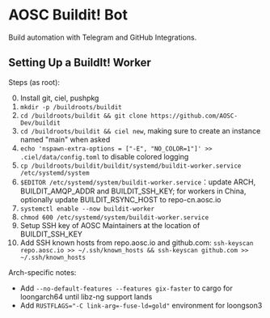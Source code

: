 # AOSC Buildit! Bot

Build automation with Telegram and GitHub Integrations.

## Setting Up a BuildIt! Worker

Steps (as root):

0. Install git, ciel, pushpkg
1. `mkdir -p /buildroots/buildit`
2. `cd /buildroots/buildit && git clone https://github.com/AOSC-Dev/buildit`
3. `cd /buildroots/buildit && ciel new`, making sure to create an instance named "main" when asked
4. `echo 'nspawn-extra-options = ["-E", "NO_COLOR=1"]' >> .ciel/data/config.toml` to disable colored logging
5. `cp /buildroots/buildit/buildit/systemd/buildit-worker.service /etc/systemd/system`
6. `$EDITOR /etc/systemd/system/buildit-worker.service`：update ARCH, BUILDIT_AMQP_ADDR and BUILDIT_SSH_KEY; for workers in China, optionally update BUILDIT_RSYNC_HOST to repo-cn.aosc.io
7. `systemctl enable --now buildit-worker`
8. `chmod 600 /etc/systemd/system/buildit-worker.service`
9. Setup SSH key of AOSC Maintainers at the location of BUILDIT_SSH_KEY
10. Add SSH known hosts from repo.aosc.io and github.com: `ssh-keyscan repo.aosc.io >> ~/.ssh/known_hosts && ssh-keyscan github.com >> ~/.ssh/known_hosts`

Arch-specific notes:

- Add `--no-default-features --features gix-faster` to cargo for loongarch64 until libz-ng support lands
- Add `RUSTFLAGS="-C link-arg=-fuse-ld=gold"` environment for loongson3
